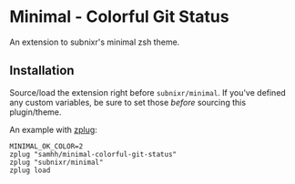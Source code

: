 # Minimal - Colorful Git Status

An extension to subnixr's minimal zsh theme.

## Installation

Source/load the extension right before `subnixr/minimal`. If you've defined any custom variables, be sure to set those _before_ sourcing this plugin/theme.

An example with [zplug](https://github.com/zplug/zplug):

    MINIMAL_OK_COLOR=2
    zplug "samhh/minimal-colorful-git-status"
    zplug "subnixr/minimal"
    zplug load
